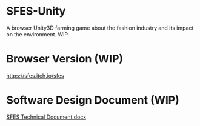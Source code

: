 # SFES-Unity

A browser Unity3D farming game about the fashion industry and its impact on the environment. WIP.

# Browser Version (WIP)
https://sfes.itch.io/sfes

# Software Design Document (WIP)
[SFES Technical Document.docx](https://github.com/Damyan-dev/SFES-Integrated-Project-3/files/8399612/SFES.Technical.Document.docx)
